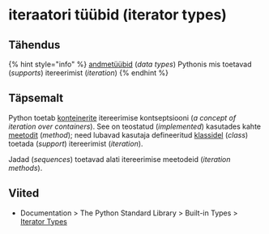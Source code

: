 # iteraatori tüübid \(iterator types\)

## Tähendus

{% hint style="info" %}
[andmetüübid](andmetueuep-datatype.md) \(_data types_\) Pythonis mis toetavad \(_supports_\) itereerimist \(_iteration_\)
{% endhint %}

## Täpsemalt

Python toetab [konteinerite](konteiner-container.md) itereerimise kontseptsiooni \(_a concept of iteration over containers_\). See on teostatud \(_implemented_\) kasutades kahte [meetodit](meetod-method.md) \(_method_\); need lubavad kasutaja defineeritud [klassidel](klass-class.md) \(_class_\) toetada \(_support_\) itereerimist \(_iteration_\).

Jadad \(_sequences_\) toetavad alati itereerimise meetodeid \(_iteration methods_\).



## Viited

* Documentation &gt; The Python Standard Library &gt; Built-in Types &gt; [Iterator Types](https://docs.python.org/3/library/stdtypes.html#iterator-types)

